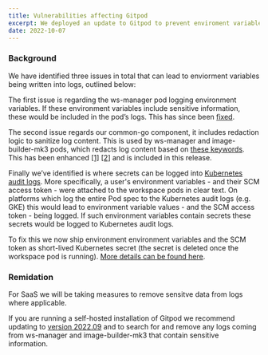 ```yaml
---
title: Vulnerabilities affecting Gitpod
excerpt: We deployed an update to Gitpod to prevent enviroment variables being written into to into logs.
date: 2022-10-07
---
```


### Background

We have identified three issues in total that can lead to enviorment variables being written into logs, outlined below:

The first issue is regarding the ws-manager pod logging environment variables. If these environment variables include sensitive information, these would be included in the pod’s logs. This has since been [fixed](https://github.com/gitpod-io/gitpod/pull/13419).

The second issue regards our common-go component, it includes redaction logic to sanitize log content. This is used by ws-manager and image-builder-mk3 pods, which redacts log content based on [these keywords](https://github.com/gitpod-io/gitpod/blob/0c9675738e21c6c9a0d3c1a733d625e79ff71a2b/components/common-go/log/redact.go#L17-L22). This has been enhanced [[1]](https://github.com/gitpod-io/gitpod/pull/12980) [[2]](https://github.com/gitpod-io/gitpod/pull/13046) and is included in this release.

Finally we’ve identified is where secrets can be logged into [Kubernetes audit logs](https://kubernetes.io/docs/tasks/debug/debug-cluster/audit/). More specifically, a user's environment variables - and their SCM access token - were attached to the workspace pods in clear text. On platforms which log the entire Pod spec to the Kubernetes audit logs (e.g. GKE) this would lead to environment variable values - and the SCM access token - being logged. If such environment variables contain secrets these secrets would be logged to Kubernetes audit logs.

To fix this we now ship environment environment variables and the SCM token as short-lived Kubernetes secret (the secret is deleted once the workspace pod is running). [More details can be found here](https://github.com/gitpod-io/gitpod/issues/10134).

### Remidation

For SaaS we will be taking measures to remove sensitve data from logs where applicable.

If you are running a self-hosted installation of Gitpod we recommend updating to [version 2022.09](https://github.com/gitpod-io/gitpod/releases/tag/2022.09.0) and to search for and remove any logs coming from ws-manager and image-builder-mk3 that contain sensitive information.
